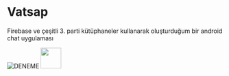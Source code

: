 # Vatsap
Firebase ve çeşitli 3. parti kütüphaneler kullanarak oluşturduğum bir android chat uygulaması

![DENEME](device-2019-06-25-090334.png")
<img src="(device-2019-06-25-090334.png" width="48">
